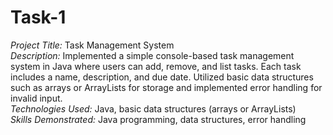 # Task-1
*Project Title:* Task Management System  
*Description:* Implemented a simple console-based task management system in Java where users can add, remove, and list tasks. Each task includes a name, description, and due date. Utilized basic data structures such as arrays or ArrayLists for storage and implemented error handling for invalid input.  
*Technologies Used:* Java, basic data structures (arrays or ArrayLists)  
*Skills Demonstrated:* Java programming, data structures, error handling 


